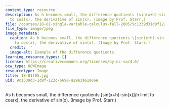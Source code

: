```yaml
---
content_type: resource
description: As h becomes small, the difference quotients [sin(x+h)-sin(x)]/h limit
  to cos(x), the derivative of sin(x). (Image by Prof. Starr.)
file: /courses/18-01-single-variable-calculus-fall-2005/9c1339d31d8f122c6698a29e3a61a66e_18-01f05.jpg
file_type: image/jpeg
image_metadata:
  caption: As h becomes small, the difference quotients \[sin(x+h)-sin(x)\]/h limit
    to cos(x), the derivative of sin(x). (Image by Prof. Starr.)
  credit: ''
  image-alt: Example of the difference quotients.
learning_resource_types: []
license: https://creativecommons.org/licenses/by-nc-sa/4.0/
ocw_type: OCWImage
resourcetype: Image
title: 18-01f05.jpg
uid: 9c1339d3-1d8f-122c-6698-a29e3a61a66e
---
```

As h becomes small, the difference quotients [sin(x+h)-sin(x)]/h limit to cos(x), the derivative of sin(x). (Image by Prof. Starr.)